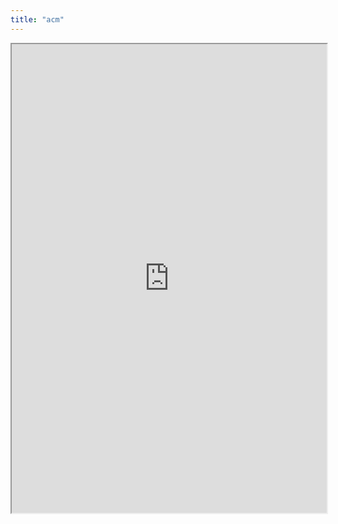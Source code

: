 ```yaml
---
title: "acm"
---
```



<iframe height="750" width="100%" src="https://ewelton.github.io/ktest/wiki.html#acm"></iframe>
